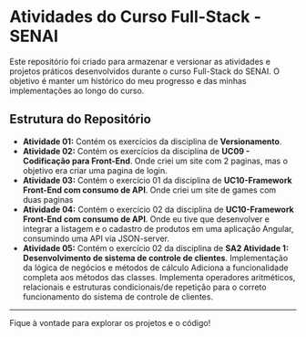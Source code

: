 # Atividades do Curso Full-Stack - SENAI

Este repositório foi criado para armazenar e versionar as atividades e projetos práticos desenvolvidos durante o curso Full-Stack do SENAI. O objetivo é manter um histórico do meu progresso e das minhas implementações ao longo do curso.

## Estrutura do Repositório

* **Atividade 01:** Contém os exercícios da disciplina de **Versionamento**.
* **Atividade 02:** Contém os exercícios da disciplina de **UC09 - Codificação para Front-End**.
  Onde criei um site com 2 paginas, mas o objetivo era criar uma pagina de login.
* **Atividade 03:** Contém o exercício 01 da disciplina de **UC10-Framework Front-End com consumo de API**.
  Onde criei um site de games com duas paginas
* **Atividade 04:** Contém o exercício 02 da disciplina de **UC10-Framework Front-End com consumo de API**.
  Onde eu tive que desenvolver e integrar a listagem e o cadastro de produtos em uma aplicação Angular, consumindo uma API via JSON-server.
* **Atividade 05:** Contém o exercício 02 da disciplina de **SA2 Atividade 1: Desenvolvimento de sistema de controle de clientes**.
  Implementação da lógica de negócios e métodos de cálculo
  Adiciona a funcionalidade completa aos métodos das classes. 
  Implementa operadores aritméticos, relacionais e estruturas condicionais/de repetição para o correto funcionamento do sistema de controle de clientes.

---

Fique à vontade para explorar os projetos e o código!
